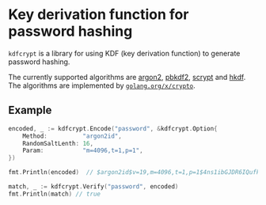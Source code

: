 # Key derivation function for password hashing

`kdfcrypt` is a library for using KDF (key derivation function) to
generate password hashing.

The currently supported algorithms are
[argon2](https://en.wikipedia.org/wiki/Argon2),
[pbkdf2](https://en.wikipedia.org/wiki/PBKDF2),
[scrypt](https://en.bitcoinwiki.org/wiki/Scrypt) and
[hkdf](https://en.wikipedia.org/wiki/HKDF).
The algorithms are implemented by
[`golang.org/x/crypto`](https://godoc.org/golang.org/x/crypto).


## Example

```go
encoded, _ := kdfcrypt.Encode("password", &kdfcrypt.Option{
	Method:          "argon2id",
	RandomSaltLenth: 16,
	Param:           "m=4096,t=1,p=1",
})

fmt.Println(encoded)  // $argon2id$v=19,m=4096,t=1,p=1$4ns1ibGJDR6IQufkbT8E/w$WQ2lAwbDhZmZQMCMg74L00OHUFzn/IvbwDaxU6bgIys

match, _ := kdfcrypt.Verify("password", encoded)
fmt.Println(match) // true
```
